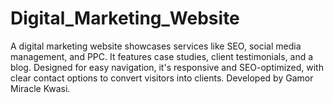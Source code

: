 # Digital_Marketing_Website
A digital marketing website showcases services like SEO, social media management, and PPC. It features case studies, client testimonials, and a blog. Designed for easy navigation, it's responsive and SEO-optimized, with clear contact options to convert visitors into clients. Developed by Gamor Miracle Kwasi.
